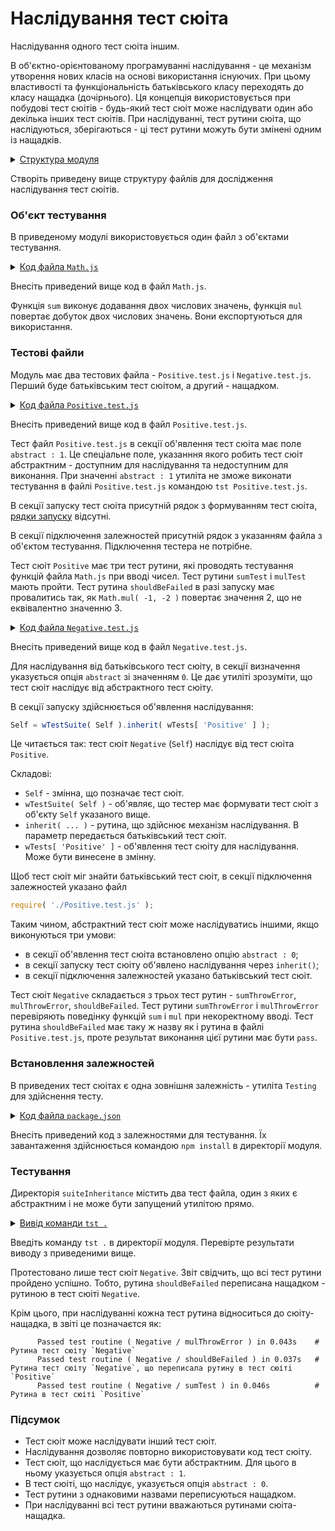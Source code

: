 # Наслідування тест сюіта

Наслідування одного тест сюіта іншим.

В об'єктно-орієнтованому програмуванні наслідування - це механізм утворення нових класів на основі використання існуючих. При цьому властивості та функціональність батьківського класу переходять до класу нащадка (дочірнього). Ця концепція використовується при побудові тест сюітів - будь-який тест сюіт може наслідувати один або декілька інших тест сюітів. При наслідуванні, тест рутини сюіта, що наслідуються, зберігаються - ці тест рутини можуть бути змінені одним із нащадків.  

<details>
  <summary><u>Структура модуля</u></summary>

```
suiteInheritance
        ├── Math.js
        ├── Negative.test.js 
        ├── Positive.test.js
        └── package.json

```

</details>

Створіть приведену вище структуру файлів для дослідження наслідування тест сюітів.

### Об'єкт тестування

В приведеному модулі використовується один файл з об'єктами тестування.

<details>
    <summary><u>Код файла <code>Math.js</code></u></summary>

```js    
module.exports.sum = function( a, b )
{
  return Number( a ) + Number( b );
};

module.exports.mul = function( a, b )
{
  return Number( a ) * Number( b );
};

```

</details>

Внесіть приведений вище код в файл `Math.js`.

Функція `sum` виконує додавання двох числових значень, функція `mul` повертає добуток двох числових значень. Вони експортуються для використання.

### Тестові файли

Модуль має два тестових файла - `Positive.test.js` i `Negative.test.js`. Перший буде батьківським тест сюітом, а другий - нащадком.


<details>
    <summary><u>Код файла <code>Positive.test.js</code></u></summary>

```js    
let Math = require( './Math.js' );

//

function sumTest( test )
{
  test.case = 'integer';
  test.equivalent( Math.sum( 1, 1 ), 2 );
  test.case = 'float';
  test.equivalent( Math.sum( 1.01, 2.21 ), 3.22 );
  test.case = 'negative';
  test.equivalent( Math.sum( -1, -2 ), -3 );
}

//

function mulTest( test )
{
  test.case = 'integer';
  test.equivalent( Math.mul( 1, 1 ), 1 );
  test.case = 'float';
  test.equivalent( Math.mul( 2.5, 2.5 ), 6.25 );
  test.case = 'negative';
  test.equivalent( Math.mul( -1, -2 ), 2 );
}

//

function shouldBeFailed( test )
{
  test.equivalent( Math.mul( -1, -2 ), 3 );
}

//

var Self =
{
  name : 'Positive',
  abstract : 1,
  tests :
  {
    sumTest,
    mulTest,
    shouldBeFailed,
  }
}

//

Self = wTestSuite( Self );

```

</details>

Внесіть приведений вище код в файл `Positive.test.js`.

Тест файл `Positive.test.js` в секції об'явлення тест сюіта має поле `abstract : 1`. Це спеціальне поле, указанння якого робить тест сюіт абстрактним - доступним для наслідування та недоступним для виконання. При значенні `abstract : 1` утиліта не зможе виконати тестування в файлі `Positive.test.js` командою `tst Positive.test.js`.

В секції запуску тест сюіта присутній рядок з формуванням тест сюіта, [рядки запуску](HelloWorld.md) відсутні.

В секції підключення залежностей присутній рядок з указанням файла з об'єктом тестування. Підключення тестера не потрібне.

Тест сюіт `Positive` має три тест рутини, які проводять тестування функцій файла `Math.js` при вводі чисел. Тест рутини `sumTest` i `mulTest` мають пройти. Тест рутина `shouldBeFailed` в разі запуску має провалитись так, як `Math.mul( -1, -2 )` повертає значення 2, що не еквівалентно значенню 3.

<details>
    <summary><u>Код файла <code>Negative.test.js</code></u></summary>

```js    
let _ = require( 'wTesting' );
let Math = require( './Math.js' );
require( './Positive.test.js' );

//

function sumThrowError( test )
{
  test.shouldThrowError( () => Math.sum( a, 1 ) );
}

//

function mulThrowError( test )
{
  test.shouldThrowError( () => Math.mul( a, 1 ) );
}

//

function shouldBeFailed( test )
{
  test.notEquivalent( Math.mul( -1, -2 ), 3 );
}

//

var Self =
{
  name : 'Negative',
  abstract : 0,
  tests :
  {
    sumThrowError,
    mulThrowError,
    shouldBeFailed,
  }
}

//

Self = wTestSuite( Self ).inherit( wTests[ 'Positive' ] );
if( typeof module !== 'undefined' && !module.parent )
wTester.test( Self.name );

```

</details>

Внесіть приведений вище код в файл `Negative.test.js`.

Для наслідування від батьківського тест сюіту, в секції визначення указується опція `abstract` зі значенням `0`. Це дає утиліті зрозуміти, що тест сюіт наслідує від абстрактного тест сюіту. 

В секції запуску здійснюється об'явлення наслідування:

```js
Self = wTestSuite( Self ).inherit( wTests[ 'Positive' ] );
```

Це читається так: тест сюіт `Negative` (`Self`) наслідує від тест сюіта `Positive`.

Складові:

- `Self` - змінна, що позначає тест сюіт.
- `wTestSuite( Self )` - об'являє, що тестер має формувати тест сюіт з об'єкту `Self` указаного вище. 
- `inherit( ... )` - рутина, що здійснює механізм наслідування. В параметр передається батьківський тест сюіт.
- `wTests[ 'Positive' ]` - об'явлення тест сюіту для наслідування. Може бути винесене в змінну.

Щоб тест сюіт міг знайти батьківський тест сюіт, в секції підключення залежностей указано файл 

```js
require( './Positive.test.js' );
```

Таким чином, абстрактний тест сюіт може наслідуватись іншими, якщо виконуються три умови:

- в секції об'явлення тест сюіта встановлено опцію `abstract : 0`;
- в секції запуску тест сюіту об'явлено наслідування через `inherit()`;
- в секції підключення залежностей указано батьківський тест сюіт. 

Тест сюіт `Negative` складається з трьох тест рутин - `sumThrowError`, `mulThrowError`, `shouldBeFailed`. Тест рутини `sumThrowError` i `mulThrowError` перевіряють поведінку функцій `sum` i `mul` при некоректному вводі. Тест рутина `shouldBeFailed` має таку ж назву як і рутина в файлі `Positive.test.js`, проте результат виконання цієї рутини має бути `pass`.

### Встановлення залежностей

В приведених тест сюітах є одна зовнішня залежність - утиліта `Testing` для здійснення тесту.

<details>
    <summary><u>Код файла <code>package.json</code></u></summary>

```json    
{
  "dependencies": {
    "wTesting": ""
  }
}

```

</details>

Внесіть приведений код з залежностями для тестування. Їх завантаження здійснюється командою `npm install` в директорії модуля.

### Тестування 

Директорія `suiteInheritance` містить два тест файла, один з яких є абстрактним і не може бути запущений утилітою прямо.

<details>
  <summary><u>Вивід команди <code>tst .</code></u></summary>

```
[user@user ~]$ tst .
Running test suite ( Negative ) ..
    at  /.../suiteInheritance/Negative.test.js:42
      
      Passed test routine ( Negative / sumThrowError ) in 0.066s
      Passed test routine ( Negative / mulThrowError ) in 0.043s
      Passed test routine ( Negative / shouldBeFailed ) in 0.037s
      Passed test routine ( Negative / sumTest ) in 0.046s
      Passed test routine ( Negative / mulTest ) in 0.044s

    Passed test checks 9 / 9
    Passed test cases 6 / 6
    Passed test routines 5 / 5
    Test suite ( Negative ) ... in 0.958s ... ok


  Testing ... in 1.539s ... ok

```

</details>

Введіть команду `tst .` в директорії модуля. Перевірте результати виводу з приведеними вище.

Протестовано лише тест сюіт `Negative`. Звіт свідчить, що всі тест рутини пройдено успішно. Тобто, рутина `shouldBeFailed` переписана нащадком - рутиною в тест сюіті `Negative`.

Крім цього, при наслідуванні кожна тест рутина відноситься до сюіту-нащадка, в звіті це позначаєтся як: 

```
      Passed test routine ( Negative / mulThrowError ) in 0.043s    # Рутина тест сюіту `Negative`
      Passed test routine ( Negative / shouldBeFailed ) in 0.037s   # Рутина тест сюіту `Negative`, що переписала рутину в тест сюітi `Positive`
      Passed test routine ( Negative / sumTest ) in 0.046s          # Рутина в тест сюіті `Positive`
```

### Підсумок

- Тест сюіт може наслідувати інший тест сюіт.
- Наслідування дозволяє повторно використовувати код тест сюіту.
- Тест сюіт, що наслідується має бути абстрактним. Для цього в ньому указується опція `abstract : 1`.
- В тест сюіті, що наслідує, указується опція `abstract : 0`. 
- Тест рутини з однаковими назвами переписуються нащадком.
- При наслідуванні всі тест рутини вважаються рутинами сюіта-нащадка.
